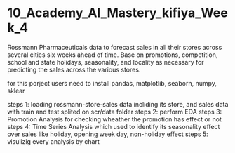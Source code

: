 # 10_Academy_AI_Mastery_kifiya_Week_4
Rossmann Pharmaceuticals data to forecast sales in all their stores across several cities six weeks ahead of time. Base on promotions, competition, school and state holidays, seasonality, and locality as necessary for predicting the sales across the various stores.

for this porject users need to install 
pandas, matplotlib, seaborn, numpy, sklear

steps 1: loading rossmann-store-sales data 
incliding its store, and sales data with train and test splited on scr/data folder
steps 2: perform EDA
steps 3: Promotion Analysis for checking wheather the promotion has effect or not
steps 4: Time Series Analysis which used to identify its seasonality effect over sales like holiday, opening week day, non-holiday effect
steps 5: visulizig every analysis by chart

